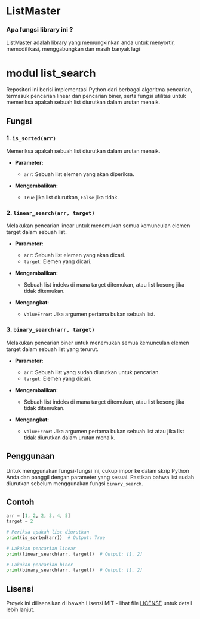 # ListMaster

### Apa fungsi library ini ?

ListMaster adalah library yang memungkinkan anda untuk menyortir, memodifikasi, menggabungkan dan masih banyak lagi


# modul list_search

Repositori ini berisi implementasi Python dari berbagai algoritma pencarian, termasuk pencarian linear dan pencarian biner, serta fungsi utilitas untuk memeriksa apakah sebuah list diurutkan dalam urutan menaik.

## Fungsi

### 1. `is_sorted(arr)`

Memeriksa apakah sebuah list diurutkan dalam urutan menaik.

- **Parameter:**
  - `arr`: Sebuah list elemen yang akan diperiksa.
  
- **Mengembalikan:**
  - `True` jika list diurutkan, `False` jika tidak.

### 2. `linear_search(arr, target)`

Melakukan pencarian linear untuk menemukan semua kemunculan elemen target dalam sebuah list.

- **Parameter:**
  - `arr`: Sebuah list elemen yang akan dicari.
  - `target`: Elemen yang dicari.
  
- **Mengembalikan:**
  - Sebuah list indeks di mana target ditemukan, atau list kosong jika tidak ditemukan.

- **Mengangkat:**
  - `ValueError`: Jika argumen pertama bukan sebuah list.

### 3. `binary_search(arr, target)`

Melakukan pencarian biner untuk menemukan semua kemunculan elemen target dalam sebuah list yang terurut.

- **Parameter:**
  - `arr`: Sebuah list yang sudah diurutkan untuk pencarian.
  - `target`: Elemen yang dicari.
  
- **Mengembalikan:**
  - Sebuah list indeks di mana target ditemukan, atau list kosong jika tidak ditemukan.

- **Mengangkat:**
  - `ValueError`: Jika argumen pertama bukan sebuah list atau jika list tidak diurutkan dalam urutan menaik.

## Penggunaan

Untuk menggunakan fungsi-fungsi ini, cukup impor ke dalam skrip Python Anda dan panggil dengan parameter yang sesuai. Pastikan bahwa list sudah diurutkan sebelum menggunakan fungsi `binary_search`.

## Contoh

```python
arr = [1, 2, 2, 3, 4, 5]
target = 2

# Periksa apakah list diurutkan
print(is_sorted(arr))  # Output: True

# Lakukan pencarian linear
print(linear_search(arr, target))  # Output: [1, 2]

# Lakukan pencarian biner
print(binary_search(arr, target))  # Output: [1, 2]
```

## Lisensi

Proyek ini dilisensikan di bawah Lisensi MIT - lihat file [LICENSE](LICENSE) untuk detail lebih lanjut.
